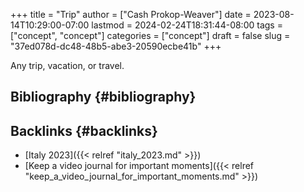 +++
title = "Trip"
author = ["Cash Prokop-Weaver"]
date = 2023-08-14T10:29:00-07:00
lastmod = 2024-02-24T18:31:44-08:00
tags = ["concept", "concept"]
categories = ["concept"]
draft = false
slug = "37ed078d-dc48-48b5-abe3-20590ecbe41b"
+++

Any trip, vacation, or travel.


## Bibliography {#bibliography}

<style>.csl-entry{text-indent: -1.5em; margin-left: 1.5em;}</style><div class="csl-bib-body">
</div>


## Backlinks {#backlinks}

-   [Italy 2023]({{< relref "italy_2023.md" >}})
-   [Keep a video journal for important moments]({{< relref "keep_a_video_journal_for_important_moments.md" >}})
